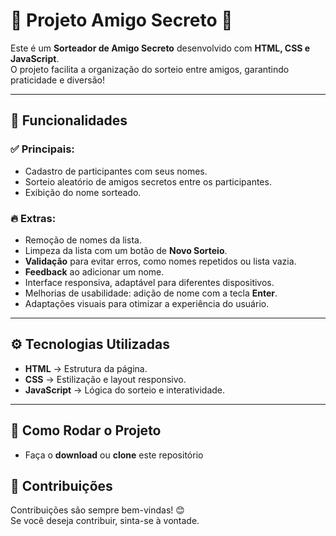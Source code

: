 # 🎉 Projeto Amigo Secreto 🎉  

Este é um **Sorteador de Amigo Secreto** desenvolvido com **HTML, CSS e JavaScript**.  
O projeto facilita a organização do sorteio entre amigos, garantindo praticidade e diversão!  

---

## 🧩 Funcionalidades  

### ✅ Principais:
- Cadastro de participantes com seus nomes.  
- Sorteio aleatório de amigos secretos entre os participantes.  
- Exibição do nome sorteado.  

### 🔥 Extras:
- Remoção de nomes da lista.  
- Limpeza da lista com um botão de **Novo Sorteio**.  
- **Validação** para evitar erros, como nomes repetidos ou lista vazia.  
- **Feedback** ao adicionar um nome.  
- Interface responsiva, adaptável para diferentes dispositivos.  
- Melhorias de usabilidade: adição de nome com a tecla **Enter**.  
- Adaptações visuais para otimizar a experiência do usuário.  

---

## ⚙️ Tecnologias Utilizadas  
- **HTML** → Estrutura da página.  
- **CSS** → Estilização e layout responsivo.  
- **JavaScript** → Lógica do sorteio e interatividade.  

---

## 🚀 Como Rodar o Projeto  
- Faça o **download** ou **clone** este repositório 

## 💬 Contribuições  
Contribuições são sempre bem-vindas! 😊  
Se você deseja contribuir, sinta-se à vontade.  
